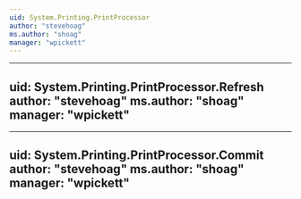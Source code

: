 ```yaml
---
uid: System.Printing.PrintProcessor
author: "stevehoag"
ms.author: "shoag"
manager: "wpickett"
---
```


---
uid: System.Printing.PrintProcessor.Refresh
author: "stevehoag"
ms.author: "shoag"
manager: "wpickett"
---

---
uid: System.Printing.PrintProcessor.Commit
author: "stevehoag"
ms.author: "shoag"
manager: "wpickett"
---

